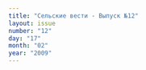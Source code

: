 ```yaml
---
title: "Сельские вести - Выпуск №12"
layout: issue
number: "12"
day: "17"
month: "02"
year: "2009"
---
```

